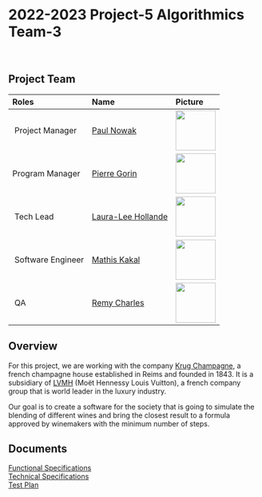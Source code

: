 # 2022-2023 Project-5 Algorithmics Team-3

<br>

## Project Team

| Roles | Name | Picture |
| :--- | :--- | :--- |
| Project Manager | [Paul Nowak](https://www.linkedin.com/in/paul-nowak-0757a61a7/) | [<img src="https://avatars.githubusercontent.com/u/91249965?s=81" width="80px"  height="80px">](https://github.com/PaulNowak36)
| Program Manager | [Pierre Gorin](https://www.linkedin.com/in/pierre-gorin-61a784221/) | [<img src="https://avatars.githubusercontent.com/u/91249863?v=4" width="80px"  height="80px">](https://github.com/Pierre2103)
| Tech Lead | [Laura-Lee Hollande](https://www.linkedin.com/in/laura-lee-hollande-278345198/) | [<img src="https://avatars.githubusercontent.com/u/71769490?v=4" width="80px"  height="80px">](https://github.com/lauraleehollande)
| Software Engineer | [Mathis Kakal](https://www.linkedin.com/in/mathis-k-a239ba10a/) | [<img src="https://avatars.githubusercontent.com/u/114522530?v=4" width="80px"  height="80px">](https://github.com/mathiskakal)
| QA | [Remy Charles](https://www.linkedin.com/in/rémy-charles-2a8960232/) | [<img src="https://avatars.githubusercontent.com/u/100137905?v=4" width="80px"  height="80px">](https://github.com/RemyCHARLES)



## Overview

For this project, we are working with the company [Krug Champagne](https://www.krug.com/fr/la-maison-krug), a french champagne house established in Reims and founded in 1843. It is a subsidiary of [LVMH](https://www.lvmh.fr) (Moët Hennessy Louis Vuitton), a french company group that is world leader in the luxury industry.

Our goal is to create a software for the society that is going to simulate the blending of different wines and bring the closest result to a formula approved by winemakers with the minimum number of steps.



## Documents

[Functional Specifications](specs/functional/functional-specifications.md) <br> 
[Technical Specifications](specs/technical/technical-specifications.md) <br>
[Test Plan](specs/Test_Plan/Test_Plan.md) <br>


